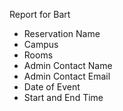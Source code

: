 Report for Bart
- Reservation Name
- Campus
- Rooms
- Admin Contact Name
- Admin Contact Email
- Date of Event
- Start and End Time